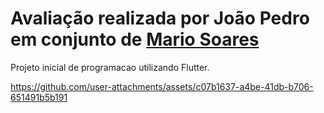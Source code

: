 <h1> Avaliação realizada por João Pedro em conjunto de <a href="https://github.com/mario2805" target="_self" rel="external">Mario Soares</a> </h1>
Projeto inicial de programacao utilizando Flutter.



https://github.com/user-attachments/assets/c07b1637-a4be-41db-b706-651491b5b191



